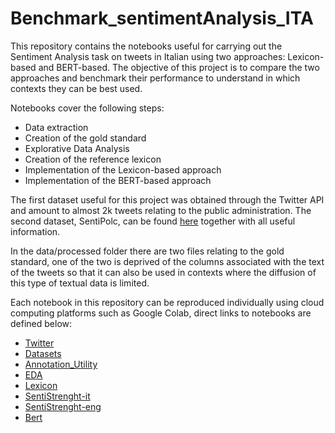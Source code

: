 # Benchmark_sentimentAnalysis_ITA

This repository contains the notebooks useful for carrying out the Sentiment Analysis task on tweets in Italian using two approaches: Lexicon-based and BERT-based.
The objective of this project is to compare the two approaches and benchmark their performance to understand in which contexts they can be best used.

Notebooks cover the following steps:

- Data extraction
- Creation of the gold standard
- Explorative Data Analysis
- Creation of the reference lexicon
- Implementation of the Lexicon-based approach
- Implementation of the BERT-based approach

The first dataset useful for this project was obtained through the Twitter API and amount to almost 2k tweets relating to the public administration. The second dataset, SentiPolc, can be found [here](http://www.di.unito.it/~tutreeb/sentipolc-evalita16/data.html) together with all useful information.

In the data/processed folder there are two files relating to the gold standard, one of the two is deprived of the columns associated with the text of the tweets so that it can also be used in contexts where the diffusion of this type of textual data is limited.

Each notebook in this repository can be reproduced individually using cloud computing platforms such as Google Colab, direct links to notebooks are defined below:

- [Twitter](https://colab.research.google.com/drive/1EpQHIuFtSFtjQ06WTFhQMlRGqTyzbtnL?usp=sharing)
- [Datasets](https://colab.research.google.com/drive/1q8Fa1Nh1q6fbbgptrrY5euzc2DSC_ReE?usp=sharing)
- [Annotation_Utility](https://colab.research.google.com/drive/10AWvfdWDYz6nGSyKuzmD8c3EeidZqOnT?usp=sharing)
- [EDA](https://colab.research.google.com/drive/1jj8m46xeX9WtatzExj9NRkCiqZVMLr1z?usp=sharing)
- [Lexicon](https://colab.research.google.com/drive/1gGnxrbE-dRtNPEgEoaeaHu4c_5WnK8Yr?usp=sharing)
- [SentiStrenght-it](https://colab.research.google.com/drive/15THF6nvL6H_gLpIs7HaRixHI5AIztS4d?usp=sharing)
- [SentiStrenght-eng](https://colab.research.google.com/drive/1nffasyDnP_433ey9QH52MfgnCinpetrA?usp=sharing)
- [Bert](https://colab.research.google.com/drive/104Y1bUG1ZxCFlWNoamNJzrtR6oIIjVBl?usp=sharing)
